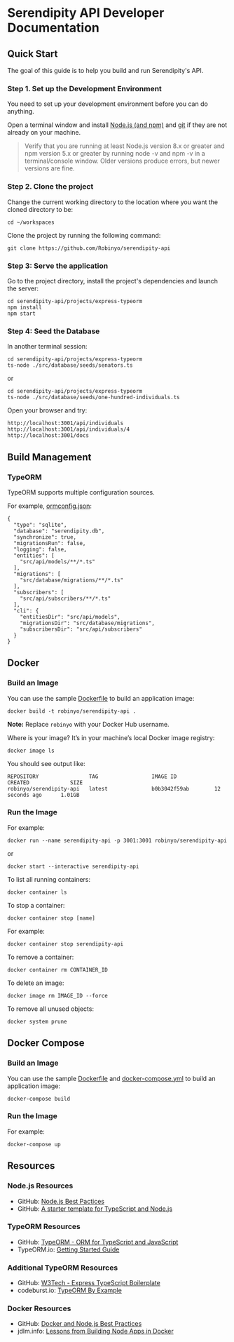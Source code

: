 # Serendipity API Developer Documentation

## Quick Start

The goal of this guide is to help you build and run Serendipity's API.

### Step 1. Set up the Development Environment 

You need to set up your development environment before you can do anything.

Open a terminal window and install [Node.js (and npm)](https://nodejs.org/en/download/) and [git](https://git-scm.com/) if they are not already on your machine.

> Verify that you are running at least Node.js version 8.x or greater and npm version 5.x or greater by running node -v and npm -v in a terminal/console window. Older versions produce errors, but newer versions are fine.

### Step 2. Clone the project 

Change the current working directory to the location where you want the cloned directory to be:

```
cd ~/workspaces
```

Clone the project by running the following command:

```
git clone https://github.com/Robinyo/serendipity-api
```

### Step 3: Serve the application 

Go to the project directory, install the project's dependencies and launch the server:

```
cd serendipity-api/projects/express-typeorm
npm install
npm start
```

### Step 4: Seed the Database

In another terminal session: 

```
cd serendipity-api/projects/express-typeorm
ts-node ./src/database/seeds/senators.ts
```

or

```
cd serendipity-api/projects/express-typeorm
ts-node ./src/database/seeds/one-hundred-individuals.ts
```

Open your browser and try:

```
http://localhost:3001/api/individuals
http://localhost:3001/api/individuals/4
http://localhost:3001/docs
```

## Build Management

### TypeORM

TypeORM supports multiple configuration sources. 

For example, [ormconfig.json](https://typeorm.io/#/using-ormconfig):

```
{
  "type": "sqlite",
  "database": "serendipity.db",
  "synchronize": true,
  "migrationsRun": false,
  "logging": false,
  "entities": [
    "src/api/models/**/*.ts"
  ],
  "migrations": [
    "src/database/migrations/**/*.ts"
  ],
  "subscribers": [
    "src/api/subscribers/**/*.ts"
  ],
  "cli": {
    "entitiesDir": "src/api/models",
    "migrationsDir": "src/database/migrations",
    "subscribersDir": "src/api/subscribers"
  }
}
```

## Docker

### Build an Image

You can use the sample 
[Dockerfile](https://github.com/Robinyo/serendipity-api/tree/master/projects/express-typeorm/Dockerfile) to build an 
application image:

```
docker build -t robinyo/serendipity-api .
```

**Note:** Replace `robinyo` with your Docker Hub username.

Where is your image? It’s in your machine’s local Docker image registry:

```
docker image ls
```

You should see output like:

```
REPOSITORY                TAG                 IMAGE ID            CREATED             SIZE
robinyo/serendipity-api   latest              b0b3042f59ab        12 seconds ago      1.01GB
```

### Run the Image

For example:

```
docker run --name serendipity-api -p 3001:3001 robinyo/serendipity-api
```

or

```
docker start --interactive serendipity-api
```

To list all running containers:

```
docker container ls
```

To stop a container:

```
docker container stop [name]
```

For example:

```
docker container stop serendipity-api
```

To remove a container:

```
docker container rm CONTAINER_ID
```

To delete an image:

```
docker image rm IMAGE_ID --force
```

To remove all unused objects:

```
docker system prune
```
## Docker Compose

### Build an Image

You can use the sample 
[Dockerfile](https://github.com/Robinyo/serendipity-api/tree/master/projects/express-typeorm/Dockerfile) and 
[docker-compose.yml](https://github.com/Robinyo/serendipity-api/tree/master/projects/express-typeorm/Dockerfile) to build an 
application image:

```
docker-compose build
```

### Run the Image

For example:

```
docker-compose up
```

## Resources

### Node.js Resources

* GitHub: [Node.js Best Pactices](https://github.com/i0natan/nodebestpractices)
* GitHub: [A starter template for TypeScript and Node.js](https://github.com/microsoft/TypeScript-Node-Starter)

### TypeORM Resources

* GitHub: [TypeORM - ORM for TypeScript and JavaScript](https://github.com/typeorm/typeorm)
* TypeORM.io: [Getting Started Guide](https://typeorm.io/#/)

### Additional TypeORM Resources

* GitHub: [W3Tech - Express TypeScript Boilerplate](https://github.com/w3tecch/express-typescript-boilerplate)
* codeburst.io: [TypeORM By Example](https://codeburst.io/typeorm-by-example-part-1-6d6da04f9f23)

### Docker Resources

* GitHub: [Docker and Node.js Best Practices](https://github.com/nodejs/docker-node/blob/master/docs/BestPractices.md)
* jdlm.info: [Lessons from Building Node Apps in Docker](https://jdlm.info/articles/2019/09/06/lessons-building-node-app-docker.html)
